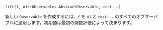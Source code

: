 ```
lift(f, o1::Observables.AbstractObservable, rest...)
```

新しい `Observable` を作成するには、`f` を `o1` と `rest...` のすべてのオブザーバブルに適用します。初期値は最初の関数評価によって決まります。
